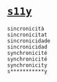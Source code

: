 # [`s11y`](index.html)

```
sincronicità
sincronicitat
sincronicidade
sincronicidad
synchronicité
synchronicité
synchronicity
s***********y
```
